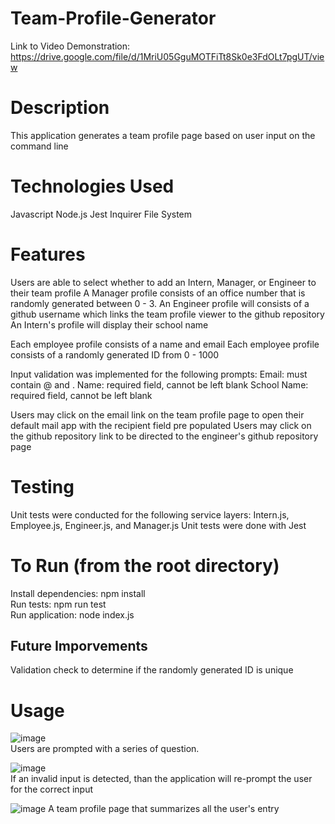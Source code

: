# Team-Profile-Generator

Link to Video Demonstration: https://drive.google.com/file/d/1MriU05GguMOTFiTt8Sk0e3FdOLt7pgUT/view

# Description
This application generates a team profile page based on user input on the command line

# Technologies Used
Javascript
Node.js
  Jest
  Inquirer
  File System

# Features
Users are able to select whether to add an Intern, Manager, or Engineer to their team profile
A Manager profile consists of an office number that is randomly generated between 0 - 3.
An Engineer profile will consists of a github username which links the team profile viewer to the github repository
An Intern's profile will display their school name

Each employee profile consists of a name and email
Each employee profile consists of a randomly generated ID from 0 - 1000

Input validation was implemented for the following prompts:
    Email: must contain @ and .
    Name: required field, cannot be left blank
    School Name: required field, cannot be left blank
    
Users may click on the email link on the team profile page to open their default mail app with the recipient field pre populated
Users may click on the github repository link to be directed to the engineer's github repository page

# Testing
Unit tests were conducted for the following service layers: Intern.js, Employee.js, Engineer.js, and Manager.js
Unit tests were done with Jest

# To Run (from the root directory)
Install dependencies: npm install</br>
Run tests: npm run test</br>
Run application: node index.js</br>

## Future Imporvements
Validation check to determine if the randomly generated ID is unique

# Usage
![image](https://user-images.githubusercontent.com/101683611/178546278-31bf9c1a-a550-40d4-8fb3-349a45fe88ec.png)</br>
Users are prompted with a series of question.

![image](https://user-images.githubusercontent.com/101683611/178546599-02ee913e-6a0c-43ff-87a8-748a8feb0e1c.png)</br>
If an invalid input is detected, than the application will re-prompt the user for the correct input

![image](https://user-images.githubusercontent.com/101683611/178548137-1358c312-23ac-42e0-97b4-f6a55ecfec88.png)
A team profile page that summarizes all the user's entry

